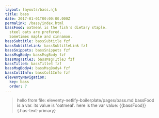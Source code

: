 ```yaml
---
layout: layouts/bass.njk
title: bass
date: 2017-01-01T00:00:00.000Z
permalink: /bass/index.html
bassFood: oatmeal is the fish's dietary staple.
  steel oats are prefered.
  Sometimes maple and cinnamon.
bassSubtitle: bassSubtitle fzf
bassSubtitleLink: bassSubtitleLink fzf
bassSnippets: bassSnippets fzf
bassMsgBody: bassMsgBody fzf
bassMsgTItle3: bassMsgTItle3 fzf
bassTitle4: bassTitle4 fzf
bassMsgBody4: bassMsgBody4 fzf
bassCol1Info: bassCol1Info fzf
eleventyNavigation:
  key: bass
  order: 7
---
```

>hello from  file: eleventy-netlify-boilerplate/pages/bass.md
bassFood is a var. its value is 'oatmeal'.  here is the var value:
{{bassFood}}  {.has-text-primary}
